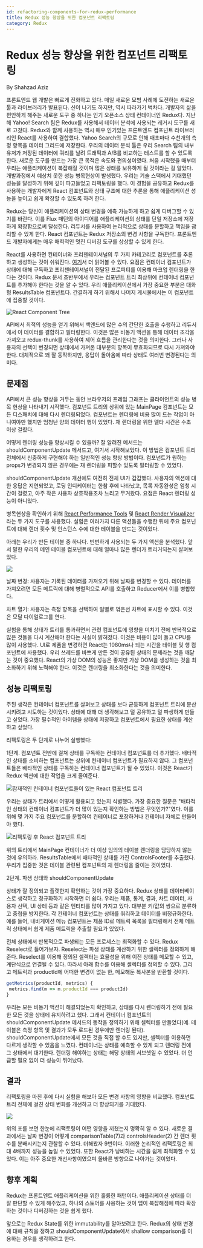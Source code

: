 ```yaml
---
id: refactoring-components-for-redux-performance
title: Redux 성능 향상을 위한 컴포넌트 리팩토링
category: Redux
---
```


# Redux 성능 향상을 위한 컴포넌트 리팩토링

By Shahzad Aziz

프론트엔드 웹 개발은 빠르게 진화하고 있다. 매일 새로운 모범 사례에 도전하는 새로운 툴과 라이브러리가 발표된다. 신이 나기도 하지만, 역시 따라가기 벅차다. 개발자의 삶을 편안하게 해주는 새로운 도구 중 하나는 인기 오픈소스 상태 컨테이너인 Redux다. 지난 해 Yahoo! Search 팀은 Redux를 사용해서 데이터 분석에 사용되는 레거시 도구를 새로 고쳤다. Redux와 함께 사용하는 역시 매우 인기있는 프론트엔드 컴포넌트 라이브러리인 React를 사용하여 결합했다. Yahoo Search의 규모로 인해 매초마다 수천개의 측정 항목을 데이터 그리드에 저장한다. 우리의 데이터 분석 툴은 우리 Search 팀의 내부 유저가 저장된 데이터에 쿼리를 날려 트래픽과 A/B를 비교하는 테스트를 할 수 있도록 한다. 새로운 도구를 만드는 가장 큰 목적은 속도와 편의성이였다. 처음 시작했을 때부터 우리는 애플리케이션이 복잡해질 것이며 많은 상태를 보유하게 될 것이라는 걸 알았다. 개발과정에서 예상치 못한 성능 병목현상이 발생했다. 우리는 기술 스택에서 기대했던 성능을 달성하기 위해 깊이 파고들었고 리팩토링을 했다. 이 경험을 공유하고 Redux를 사용하는 개발자에게 React 컴포넌트와 상태 구조에 대한 추론을 통해 애플리케이션 성능을 높이고 쉽게 확장할 수 있도록 하려 한다.

Redux는 당신이 애플리케이션의 상태 변경을 예측 가능하게 하고 쉽게 디버그할 수 있기를 바란다. 이를 Flux 패턴의 아이디어를 애플리케이션의 상태를 단일 저장소에 저장하게 확장함으로써 달성한다. 리듀서를 사용하여 논리적으로 상태를 분할하고 책임을 괌리할 수 있게 한다. React 컴포넌트는 Redux 저장소의 변경 사항을 구독한다. 프론트엔드 개발자에게는 매우 매력적인 멋진 디버깅 도구를 상상할 수 있게 한다.

React를 사용하면 컨테이너와 프리젠테이셔널의 두 가지 카테고리로 컴포넌트를 추론하고 생성하는 것이 쉬워진다. [여기](https://medium.com/@dan_abramov/smart-and-dumb-components-7ca2f9a7c7d0#.h3xfyfrh9)서 더 읽어볼 수 있다. 요점은 컨테이너 컴포넌트가 상태에 대해 구독하고 프리젠테이셔널이 전달된 프로퍼티를 이용해 마크업 렌더링을 한다는 것이다. Redux 문서 초반부에서 우리는 컴포넌트 트리 최상위에 컨테이너 컴포넌트를 추가해야 한다는 것을 알 수 있다. 우리 애플리케이션에서 가장 중요한 부분은 대화형 ResultsTable 컴포넌트다. 간결하게 하기 위해서 나머지 게시물에서는 이 컴포넌트에 집중할 것이다.

![React Component Tree](https://68.media.tumblr.com/bcfb43ecedb69f2ee8c0cae2b758ab35/tumblr_inline_ofcxnvTThG1rgj0aw_500.png)

API에서 최적의 성능을 얻기 위해서 백엔드에 많은 수의 간단한 호출을 수행하고 리듀서에서 이 데이터를 결합하고 필터링한다. 이것은 많은 비동기 액션을 통해 데이터 조각을 가져오고 redux-thunk를 사용하여 제어 흐름을 관리한다는 것을 의미한다. 그러나 사용자의 선택이 변경되면 상태에서 가져온 대부분의 항목이 무효화되므로 다시 가져와야 한다. 대체적으로 꽤 잘 동작하지만, 응답이 돌아옴에 따라 상태도 여러번 변경된다는 의미다.

## 문제점

API에서 큰 성능 향상을 거두는 동안 브라우저의 프레임 그래프는 클라이언트의 성능 병목 현상을 나타내기 시작했다. 컴포넌트 트리의 상위에 있는 MainPage 컴포넌트는 모든 디스패치에 대해 다시 렌더링되었다. 컴포넌트는 렌더링에 비용 많이 드는 작업이 아니여야만 했지만 엄청난 양의 데이터 행이 있었다. 재 렌더링을 위한 델타 시간은 수초 이상 걸렸다.

어떻게 렌더링 성능을 향상시킬 수 있을까? 잘 알려진 메서드는 shouldComponentUpdate 메서드고, 여기서 시작해보았다. 이 방법은 컴포넌트 트리 전체에서 신중하게 구현해야 하는 일반적인 성능 향상 방법이다. 컴포넌트가 원하는 props가 변경되지 않은 경우에는 재 렌더링을 피할수 있도록 필터링할 수 있었다.

shouldComponentUpdate 개선에도 여전히 전체 UI가 갑갑했다. 사용자의 액션에 대한 응답은 지연되었고, 로딩 인디케이터는 한참 후에 나타났고, 목록 자동완성은 엄청 시간이 걸렸고, 아주 작은 사용자 상호작용조차 느리고 무거왔다. 요점은 React 렌더링 성능이 아니었다.

병목현상을 확인하기 위해 [React Performance Tools](https://facebook.github.io/react/docs/perf.html) 및 [React Render Visualizer](https://github.com/redsunsoft/react-render-visualizer)라는 두 가지 도구를 사용했다. 실험은 여러가지 다른 액션들을 수행한 뒤에 주요 컴포넌트에 대해 렌더 횟수 및 인스턴스 수에 대한 테이블을 만드는 것이었다.

아래는 우리가 만든 테이블 중 하나다. 빈번하게 사용되는 두 가지 액션을 분석했다. 앞서 말한 우리의 메인 테이블 컴포넌트에 대해 얼마나 많은 렌더가 트리거되는지 살펴보았다.

![](https://68.media.tumblr.com/3355f1b47dac375e29e024a45a487bac/tumblr_inline_ofcxqsaYkj1rgj0aw_500.png)

날짜 변경: 사용자는 기록된 데이터를 가져오기 위해 날짜를 변경할 수 있다. 데이터를 가져오려면 모든 메트릭에 대해 병렬적으로 API를 호출하고 Reducer에서 이를 병합했다.

차트 열기: 사용자는 측정 항목을 선택하여 일별로 꺾은선 차트에 표시할 수 있다. 이것은 모달 다이얼로그를 연다.

실험을 통해 상태가 트리를 통과하면서 관련 컴포넌트에 영향을 미치기 전에 반복적으로 많은 것들을 다시 계산해야 한다는 사실이 밝혀졌다. 이것은 비용이 많이 들고 CPU를 많이 사용했다. UI로 제품을 변경하면 React는 1080ms나 되는 시간을 테이블 및 행 컴포넌트에 사용했다. 우리 쓰레드를 바쁘게 만든 것이 공유된 상태의 문제라는 것을 깨닫는 것이 중요했다. React의 가상 DOM의 성능은 좋지만 가상 DOM을 생성하는 것을 최소화하기 위해 노력해야 한다. 이것은 렌더링을 최소화한다는 것을 의미한다.

## 성능 리팩토링

주된 생각은 컨테이너 컴포넌트를 살펴보고 상태를 보다 균등하게 컴포넌트 트리에 분산시키려고 시도하는 것이었다. 상태에 대해 더 생각해보고 덜 공유하고 덜 파생하게 만들고 싶었다. 가장 필수적인 아이템을 상태에 저장하고 컴포넌트에서  필요한 상태를 계산하고 싶었다.

리팩토링은 두 단계로 나누어 실행했다:

1단계. 컴포넌트 전반에 걸쳐 상태를 구독하는 컨테이너 컴포넌트를 더 추가했다. 배타적인 상태를 소비하는 컴포넌트는 상위에 컨테이너 컴포넌트가 필요하지 않다. 그 컴포넌트들은 배타적인 상태를 구독하는 컨테이너 컴포넌트가 될 수 있었다. 이것은 React가 Redux 액션에 대한 작업을 크게 줄여준다.

![잠재적인 컨테이너 컴포넌트들이 있는 React 컴포넌트 트리](https://68.media.tumblr.com/36da717cae3574c21162595438200848/tumblr_inline_ofcy96cuiK1rgj0aw_500.png)

우리는 상태가 트리에서 어떻게 활용되고 있는지 식별했다. 가장 중요한 질문은 "배타적인 상태의 컨테이너 컴포넌트가 더 많이 있는지 확인하는 방법은 무엇인가?"였다. 이를 위해 몇 가지 주요 컴포넌트를 분할하여 컨테이너로 포장하거나 컨테이너 자체로 만들어야 했다.

![리팩토링 후 React 컴포넌트 트리](https://68.media.tumblr.com/d97361cdd38b92db7eac24fc1ff79662/tumblr_inline_ofcyamw87F1rgj0aw_500.png)

위의 트리에서 MainPage 컨테이너가 더 이상 임의의 테이블 렌더링을 담당하지 않는 것에 유의하라. ResultsTable에서 배타적인 상태를 가진 ControlsFooter를 추출했다. 우리가 집중한 것은 테이블 관련된 컴포넌트의 재 렌더링을 줄이는 것이었다.

2단계. 파생 상태와 shouldComponentUpdate

상태가 잘 정의되고 플랫한지 확인하는 것이 가장 중요하다. Redux 상태를 데이터베이스로 생각하고 정규화하기 시작하면 더 쉽다. 우리는 제품, 통계, 결과, 차트 데이터, 사용자 선택, UI 상테 등과 같은 엔티티를 많이 가지고 있다. 대부분 키/값의 쌍으로 분류하고 중첩을 방지한다. 각 컨테이너 컴포넌트는 상태를 쿼리하고 데이터를 비정규화한다. 예를 들어, 내비게이션 메뉴 컴포넌트는 제품 ID로 메트릭 목록을 필터링해서 전체 메트릭 상태에서 쉽게 제품 메트릭을 추출할 필요가 있었다.

전체 상태에서 반복적으로 파생되는 모든 프로세스는 최적화할 수 있다. Redux Reselect로 들어가보자. Reselect는 파생 상태를 계산하기 위한 셀렉터를 정의하게 해준다. Reselect를 이용해 정의된 셀렉터는 효율성을 위해 이전 상태를 메모할 수 있고, 계단식으로 연결될 수 있다. 따라서 아래 함수를 이용해 셀렉터를 정의할 수 있다. 그리고 메트릭과 productId에 어떠한 변경이 없는 한, 메모해둔 복사본을 반환할 것이다.

```js
getMetrics(productId, metrics) {
 metrics.find(m => m.productId === productId)
}
```

우리는 모든 비동기 액션이 해결되었는지 확인하고, 상태를 다시 렌더링하기 전에 필요한 모든 것을 상태에 유지하려고 했다. 그래서 컨테이너 컴포넌트의 shouldComponentUpdate 메서드의 동작을 정의하기 위해 셀렉터를 만들었다(예. 테이블은 측정 항목 및 결과가 모두 로드된 경우에만 렌더링 된다).  shouldComponentUpdate에서 모든 것을 직접 할 수도 있지만, 셀렉터를 이용하면 다르게 생각할 수 있음을 느꼈다. 컨테이너는 상태를 예측할 수 있게 되고 렌더링 전에 그 상태에서 대기한다. 렌더링 해야하는 상태는 해당 상태의 서브셋일 수 있었다. 더 언급할 필요 없이 더 성능이 뛰어났다.

## 결과

리팩토링을 마친 후에 다시 실험을 해보아 모든 변경 사항의 영향을 비교했다. 컴포넌트 트리 전체에 걸친 상태 변화를 개선하고 더 향상되기를 기대했다.

![](https://68.media.tumblr.com/3c7a2d6b3a54bb67202a548c45f75c35/tumblr_inline_ofcydrmF591rgj0aw_500.png)

위의 표를 보면 한눈에 리팩토링이 어떤 영향을 끼쳤는지 명확히 알 수 있다. 새로운 결과에서는 날짜 변경이 어떻게 comparisonTable(7)과 controlsHeader(2) 간 렌더 횟수를 분배시키는지 관찰할 수 있다. 더해봤자 9번이다. 이러한 논리적인 리팩토링은 최대 4배까지 성능을 높일 수 있었다. 또한 React가 낭비하는 시간을 쉽게 최적화할 수 있었다. 이는 아주 중요한 개선사항이였으며 올바른 방향으로 나아가는 것이었다.

## 향후 계획

Redux는 프론트엔트 애플리케이션을 위한 훌륭한 패턴이다. 애플리케이션 상태를 더 잘 판단할 수 있게 해주었고, 하나의 스토어를 사용하는 것이 앱이 복잡해짐에 따라 확장하는 것이나 디버깅하는 것을 쉽게 했다.

앞으로는 Redux State를 위한 immutability를 알아보려고 한다. Redux의 상태 변경에 대해 규칙을 정하고 shouldComponentUpdate에서 shallow comparison를 이용하는 경우를 생각하려고 한다.
